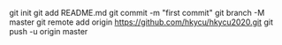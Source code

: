 git init
git add README.md
git commit -m "first commit"
git branch -M master
git remote add origin https://github.com/hkycu/hkycu2020.git
git push -u origin master